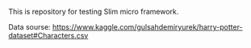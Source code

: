 This is repository for testing Slim micro framework.

Data sourse:
https://www.kaggle.com/gulsahdemiryurek/harry-potter-dataset#Characters.csv